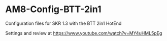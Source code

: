 # AM8-Config-BTT-2in1

Configuration files for SKR 1.3 with the BTT 2in1 HotEnd

Settings and review at https://www.youtube.com/watch?v=MY4uHML5pEg
